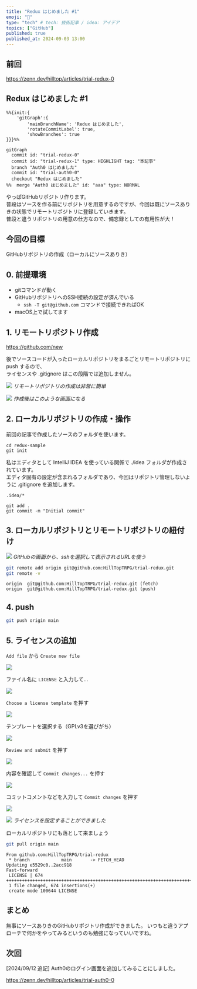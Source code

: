 ```yaml
---
title: "Redux はじめました #1"
emoji: "🫡"
type: "tech" # tech: 技術記事 / idea: アイデア
topics: ["GitHub"]
published: true
published_at: 2024-09-03 13:00
---
```


## 前回

https://zenn.dev/hilltop/articles/trial-redux-0

## Redux はじめました #1

```mermaid
%%{init:{
    'gitGraph':{
        'mainBranchName': 'Redux はじめました',
        'rotateCommitLabel': true,
        'showBranches': true
}}}%%

gitGraph
  commit id: "trial-redux-0"
  commit id: "trial-redux-1" type: HIGHLIGHT tag: "本記事"
  branch "Auth0 はじめました"
  commit id: "trial-auth0-0"
  checkout "Redux はじめました"
%%  merge "Auth0 はじめました" id: "aaa" type: NORMAL
```

やっぱGitHubリポジトリ作ります。  
普段はソースを作る前にリポジトリを用意するのですが、今回は既にソースありきの状態でリモートリポジトリに登録していきます。  
普段と違うリポジトリの用意の仕方なので、備忘録としての有用性が大！

## 今回の目標

GitHubリポジトリの作成（ローカルにソースありき）

## 0. 前提環境

- gitコマンドが動く
- GitHubリポジトリへのSSH接続の設定が済んでいる
  - `ssh -T git@github.com` コマンドで接続できればOK
- macOS上で試してます

## 1. リモートリポジトリ作成

https://github.com/new

後でソースコードが入ったローカルリポジトリをまるごとリモートリポジトリに push するので、  
ライセンスや .gitignore はこの段階では追加しません。

![](/images/trial-redux-1/01-create-remote-repository.png)
*リモートリポジトリの作成は非常に簡単*

![](/images/trial-redux-1/02-created-remote-repository.png)
*作成後はこのような画面になる*

## 2. ローカルリポジトリの作成・操作

前回の記事で作成したソースのフォルダを使います。

```sh:ソースフォルダのローカルリポジトリ化
cd redux-sample
git init
```

私はエディタとして IntelliJ IDEA を使っている関係で ./idea フォルダが作成されています。  
エディタ固有の設定が含まれるフォルダであり、今回はリポジトリ管理しないように .gitignore を追加します。
```gitignore:./.gitignoreを作成
.idea/*
```

```sh:コミット
git add .
git commit -m "Initial commit"
```

## 3. ローカルリポジトリとリモートリポジトリの紐付け

![](/images/trial-redux-1/03-repository-url.png)
*GitHubの画面から、sshを選択して表示されるURLを使う*

```sh
git remote add origin git@github.com:HillTopTRPG/trial-redux.git
git remote -v
```

```sh:出力例
origin  git@github.com:HillTopTRPG/trial-redux.git (fetch)
origin  git@github.com:HillTopTRPG/trial-redux.git (push)
```

## 4. push

```sh
git push origin main
```

## 5. ライセンスの追加

`Add file` から `Create new file`

![](/images/trial-redux-1/04-create-new-file.png)

ファイル名に `LICENSE` と入力して...

![](/images/trial-redux-1/05-input-new-file-name.png)

`Choose a license template` を押す

![](/images/trial-redux-1/06-inputed-new-file-name.png)

テンプレートを選択する（GPLv3を選びがち）

![](/images/trial-redux-1/07-choose-license.png)

`Review and submit` を押す

![](/images/trial-redux-1/08-choosed-license.png)

内容を確認して `Commit changes...` を押す

![](/images/trial-redux-1/09-commit-license.png)

コミットコメントなどを入力して `Commit changes` を押す

![](/images/trial-redux-1/10-input-commit-comment.png)

![](/images/trial-redux-1/11-created-license.png)
*ライセンスを設定することができました*

ローカルリポジトリにも落として来ましょう

```sh
git pull origin main
```

```sh:出力例
From github.com:HillTopTRPG/trial-redux
 * branch            main       -> FETCH_HEAD
Updating e5529c0..2acc918
Fast-forward
 LICENSE | 674 ++++++++++++++++++++++++++++++++++++++++++++++++++++++++++++++++++++++++++++++++++++++++++++++++++++++++++++++++++++++++++++++++++++++++++++++++++++++++++++++++
 1 file changed, 674 insertions(+)
 create mode 100644 LICENSE
```

## まとめ

無事にソースありきのGitHubリポジトリ作成ができました。
いつもと違うアプローチで何かをやってみるというのも勉強になっていいですね。

## 次回

[2024/09/12 追記]
Auth0のログイン画面を追加してみることにしました。

https://zenn.dev/hilltop/articles/trial-auth0-0
